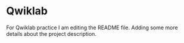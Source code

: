 # Qwiklab
For Qwiklab practice
I am editing the README file. Adding some more details about the project description.
